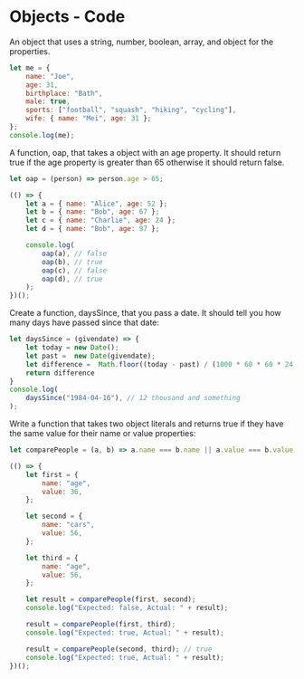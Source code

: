 # Objects - Code

An object that uses a string, number, boolean, array, and object for the properties.
```js
let me = {
	name: "Joe",
	age: 31,
	birthplace: "Bath",
	male: true, 
	sports: ["football", "squash", "hiking", "cycling"],
	wife: { name: "Mei", age: 31 };
};
console.log(me);
```

A function, oap, that takes a object with an age property. It should return true if the age property is greater than 65 otherwise it should return false.
```js
let oap = (person) => person.age > 65;

(() => {
    let a = { name: "Alice", age: 52 };
    let b = { name: "Bob", age: 67 };
    let c = { name: "Charlie", age: 24 };
    let d = { name: "Bob", age: 97 };

    console.log(
        oap(a), // false
        oap(b), // true
        oap(c), // false
        oap(d), // true
    );
})();
```
Create a function, daysSince, that you pass a date. It should tell you how many days have passed since that date:
```js
let daysSince = (givendate) => {
	let today = new Date();
	let past =  new Date(givendate);
	let difference =  Math.floor((today - past) / (1000 * 60 * 60 * 24));
	return difference
}
console.log(
    daysSince("1984-04-16"), // 12 thousand and something
);
``````

Write a function that takes two object literals and returns true if they have the same value for their name or value properties:
```js
let comparePeople = (a, b) => a.name === b.name || a.value === b.value;

(() => {
    let first = {
        name: "age",
        value: 36,
    };

    let second = {
        name: "cars",
        value: 56,
    };

    let third = {
        name: "age",
        value: 56,
    };

    let result = comparePeople(first, second);
    console.log("Expected: false, Actual: " + result);

    result = comparePeople(first, third);
    console.log("Expected: true, Actual: " + result);

    result = comparePeople(second, third); // true
    console.log("Expected: true, Actual: " + result);
})();
```